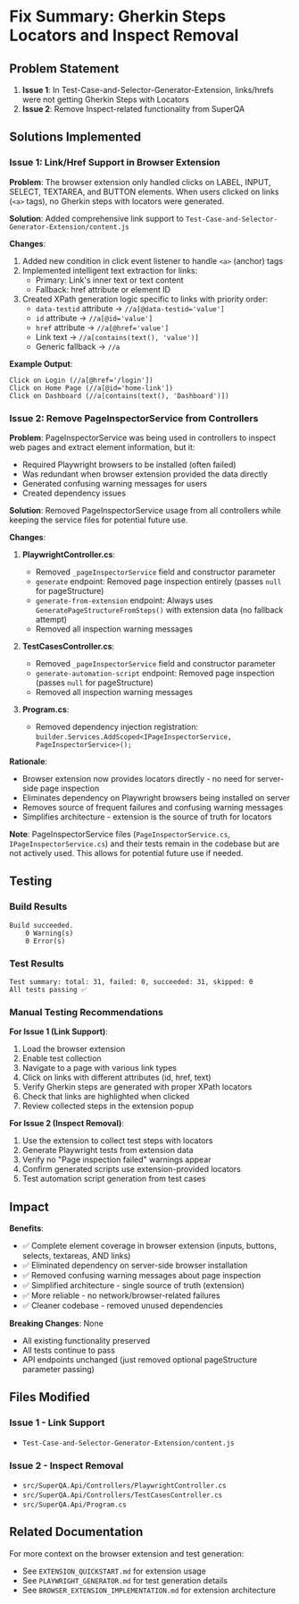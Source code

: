 # Fix Summary: Gherkin Steps Locators and Inspect Removal

## Problem Statement
1. **Issue 1**: In Test-Case-and-Selector-Generator-Extension, links/hrefs were not getting Gherkin Steps with Locators
2. **Issue 2**: Remove Inspect-related functionality from SuperQA

## Solutions Implemented

### Issue 1: Link/Href Support in Browser Extension

**Problem**: The browser extension only handled clicks on LABEL, INPUT, SELECT, TEXTAREA, and BUTTON elements. When users clicked on links (`<a>` tags), no Gherkin steps with locators were generated.

**Solution**: Added comprehensive link support to `Test-Case-and-Selector-Generator-Extension/content.js`

**Changes**:
1. Added new condition in click event listener to handle `<a>` (anchor) tags
2. Implemented intelligent text extraction for links:
   - Primary: Link's inner text or text content
   - Fallback: href attribute or element ID
3. Created XPath generation logic specific to links with priority order:
   - `data-testid` attribute → `//a[@data-testid='value']`
   - `id` attribute → `//a[@id='value']`
   - `href` attribute → `//a[@href='value']`
   - Link text → `//a[contains(text(), 'value')]`
   - Generic fallback → `//a`

**Example Output**:
```
Click on Login (//a[@href='/login'])
Click on Home Page (//a[@id='home-link'])
Click on Dashboard (//a[contains(text(), 'Dashboard')])
```

### Issue 2: Remove PageInspectorService from Controllers

**Problem**: PageInspectorService was being used in controllers to inspect web pages and extract element information, but it:
- Required Playwright browsers to be installed (often failed)
- Was redundant when browser extension provided the data directly
- Generated confusing warning messages for users
- Created dependency issues

**Solution**: Removed PageInspectorService usage from all controllers while keeping the service files for potential future use.

**Changes**:

1. **PlaywrightController.cs**:
   - Removed `_pageInspectorService` field and constructor parameter
   - `generate` endpoint: Removed page inspection entirely (passes `null` for pageStructure)
   - `generate-from-extension` endpoint: Always uses `GeneratePageStructureFromSteps()` with extension data (no fallback attempt)
   - Removed all inspection warning messages

2. **TestCasesController.cs**:
   - Removed `_pageInspectorService` field and constructor parameter
   - `generate-automation-script` endpoint: Removed page inspection (passes `null` for pageStructure)
   - Removed all inspection warning messages

3. **Program.cs**:
   - Removed dependency injection registration: `builder.Services.AddScoped<IPageInspectorService, PageInspectorService>();`

**Rationale**:
- Browser extension now provides locators directly - no need for server-side page inspection
- Eliminates dependency on Playwright browsers being installed on server
- Removes source of frequent failures and confusing warning messages
- Simplifies architecture - extension is the source of truth for locators

**Note**: PageInspectorService files (`PageInspectorService.cs`, `IPageInspectorService.cs`) and their tests remain in the codebase but are not actively used. This allows for potential future use if needed.

## Testing

### Build Results
```
Build succeeded.
    0 Warning(s)
    0 Error(s)
```

### Test Results
```
Test summary: total: 31, failed: 0, succeeded: 31, skipped: 0
All tests passing ✅
```

### Manual Testing Recommendations

**For Issue 1 (Link Support)**:
1. Load the browser extension
2. Enable test collection
3. Navigate to a page with various link types
4. Click on links with different attributes (id, href, text)
5. Verify Gherkin steps are generated with proper XPath locators
6. Check that links are highlighted when clicked
7. Review collected steps in the extension popup

**For Issue 2 (Inspect Removal)**:
1. Use the extension to collect test steps with locators
2. Generate Playwright tests from extension data
3. Verify no "Page inspection failed" warnings appear
4. Confirm generated scripts use extension-provided locators
5. Test automation script generation from test cases

## Impact

**Benefits**:
- ✅ Complete element coverage in browser extension (inputs, buttons, selects, textareas, AND links)
- ✅ Eliminated dependency on server-side browser installation
- ✅ Removed confusing warning messages about page inspection
- ✅ Simplified architecture - single source of truth (extension)
- ✅ More reliable - no network/browser-related failures
- ✅ Cleaner codebase - removed unused dependencies

**Breaking Changes**: None
- All existing functionality preserved
- All tests continue to pass
- API endpoints unchanged (just removed optional pageStructure parameter passing)

## Files Modified

### Issue 1 - Link Support
- `Test-Case-and-Selector-Generator-Extension/content.js`

### Issue 2 - Inspect Removal
- `src/SuperQA.Api/Controllers/PlaywrightController.cs`
- `src/SuperQA.Api/Controllers/TestCasesController.cs`
- `src/SuperQA.Api/Program.cs`

## Related Documentation

For more context on the browser extension and test generation:
- See `EXTENSION_QUICKSTART.md` for extension usage
- See `PLAYWRIGHT_GENERATOR.md` for test generation details
- See `BROWSER_EXTENSION_IMPLEMENTATION.md` for extension architecture
